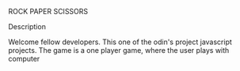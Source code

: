 ROCK PAPER SCISSORS

Description

Welcome fellow developers. This one of the odin's project javascript projects. The game is a one player game, where the user plays with computer